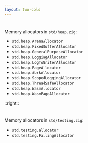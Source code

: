 ```yaml
---
layout: two-cols
---
```


<h1><Anchor href="https://github.com/ziglang/zig/blob/master/lib/std/heap.zig" text="std.heap" /></h1>

<Transform scale="0.95">

<div>
  <p>Memory allocators in <code class="inline-code">std/heap.zig</code>:</p>
</div>

- <code class="inline-code">std.heap.ArenaAllocator</code>
- <code class="inline-code">std.heap.FixedBufferAllocator</code>
- <code class="inline-code">std.heap.GeneralPurposeAllocator</code>
- <code class="inline-code">std.heap.LoggingAllocator</code>
- <code class="inline-code">std.heap.LogToWriterAllocator</code>
- <code class="inline-code">std.heap.PageAllocator</code>
- <code class="inline-code">std.heap.SbrkAllocator</code>
- <code class="inline-code">std.heap.ScopedLoggingAllocator</code>
- <code class="inline-code">std.heap.ThreadSafeAllocator</code>
- <code class="inline-code">std.heap.WasmAllocator</code>
- <code class="inline-code">std.heap.WasmPageAllocator</code>

</Transform>

::right::

<h1>
<Anchor 
  href="https://github.com/ziglang/zig/blob/master/lib/std/testing.zig" 
  text="std.testing" />
</h1>

<Transform scale="0.95">

<div>
  <p>Memory allocators in <code class="inline-code">std/testing.zig</code>:</p>
</div>

- <code class="inline-code">std.testing.allocator</code>
- <code class="inline-code">std.testing.FailingAllocator</code>

</Transform>

<!--
Tip: read a few tests of the memory allocators (and the memory pools) in std.heap.
-->
